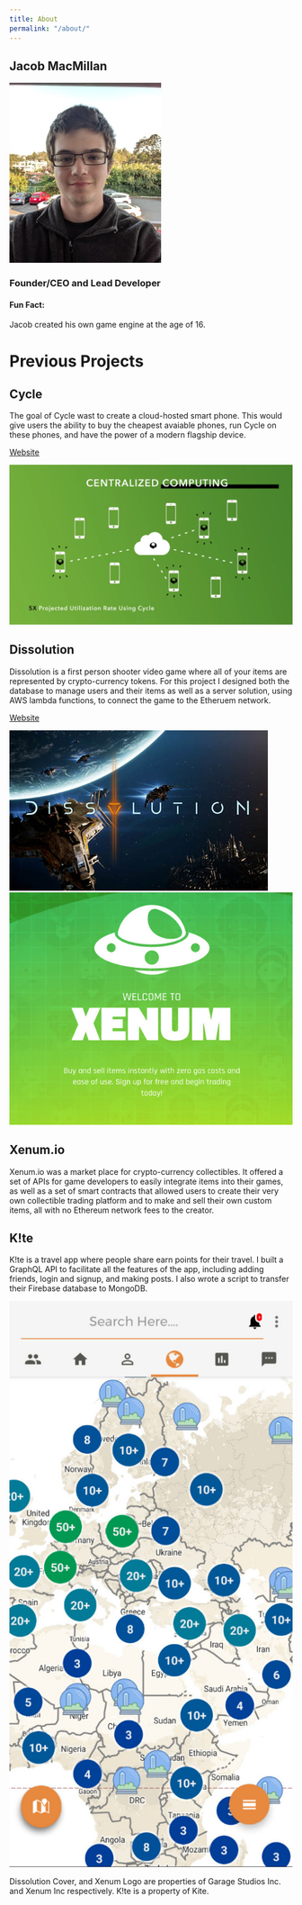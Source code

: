 ```yaml
---
title: About
permalink: "/about/"
---
```


## Jacob MacMillan

[![Photo of Jacob](/assets/images/jacobprofile.png)](https://www.linkedin.com/in/jacob-macmillan-872345162/)

### Founder/CEO and Lead Developer

#### **Fun Fact:**

Jacob created his own game engine at the age of 16.

<div class="project-group">
<h1 id="projects">Previous Projects</h1>

<div class="project">

<div class="project-elem">
<h2 id="cyclephones">Cycle</h2>

<p>The goal of Cycle wast to create a cloud-hosted smart phone. This would give users the ability to buy the cheapest avaiable phones, run Cycle on these phones, and have the power of a modern flagship device.</p>

<a href="https://cyclephones.com/">Website</a>
</div>

<div class="project-elem">
<img src="/assets/images/cycle.webp" alt="Cycle Phones" />
</div>

</div>

<div class="project">

<div class="project-elem">
<h2 id="dissolution">Dissolution</h2>

<p>Dissolution is a first person shooter video game where all of your items are represented by crypto-currency tokens. For this project I designed both the database to manage users and their items as well as a server solution, using AWS lambda functions, to connect the game to the Etheruem network.</p>

<a href="https://playdissolution.com/">Website</a>
</div>

<div class="project-elem">
<img src="/assets/images/dissolution.jpg" alt="Dissolution Cover" />
</div>

</div>

<div class="project">

<div class="project-elem">
<img src="/assets/images/xenum.jpg" alt="Xenum.io logo" />
</div>
<div class="project-elem">
<h2 id="xenumio">Xenum.io</h2>

<p>Xenum.io was a market place for crypto-currency collectibles. It offered a set of APIs for game developers to easily integrate items into their games, as well as a set of smart contracts that allowed users to create their very own collectible trading platform and to make and sell their own custom items, all with no Ethereum network fees to the creator.</p>

</div>



</div>

<div class="project">
<div class="project-elem">
<h2 id="kite">K!te</h2>

<p>K!te is a travel app where people share earn points for their travel. I built a GraphQL API to facilitate all the features of the app, including adding friends, login and signup, and making posts. I also wrote a script to transfer their Firebase database to MongoDB.</p>
</div>

<div class="project-elem">
<img src="/assets/images/kite.jpg" alt="K!te Map" />
</div>

</div>

</div>

<p class="rights-disclaimer">
Dissolution Cover, and Xenum Logo are properties of Garage Studios Inc. and Xenum Inc respectively. K!te is a property of Kite.
</p>
